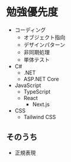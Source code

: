 # 勉強優先度

- コーディング
  - オブジェクト指向
  - デザインパターン
  - 非同期処理
  - 単体テスト
- C#
  - .NET
  - ASP.NET Core
- JavaScript
  - TypeScript
  - React
    - Next.js
- CSS
  - Tailwind CSS

## そのうち

- 正規表現
